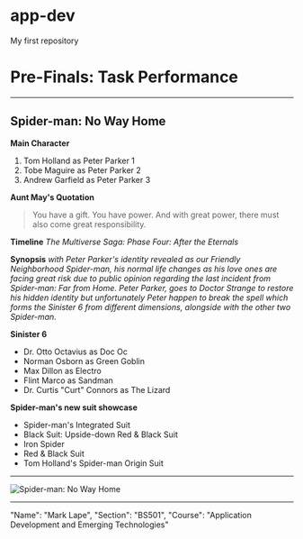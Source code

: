 # app-dev
My first repository

# Pre-Finals: Task Performance

---

## Spider-man: No Way Home
**Main Character**
1. Tom Holland as Peter Parker 1
2. Tobe Maguire as Peter Parker 2
3. Andrew Garfield as Peter Parker 3

**Aunt May's Quotation**
> You have a gift. You have power. And with great power, there must also come great responsibility.

**Timeline**
*The Multiverse Saga: Phase Four: After the Eternals*

**Synopsis**
*with Peter Parker's identity revealed as our Friendly Neighborhood Spider-man, his normal life changes as his love ones are facing great risk due to public opinion regarding the last incident from Spider-man: Far from Home. Peter Parker, goes to Doctor Strange to restore his hidden identity but unfortunately Peter happen to break the spell which forms the Sinister 6 from different dimensions, alongside with the other two Spider-man.*

**Sinister 6**
- Dr. Otto Octavius as Doc Oc
- Norman Osborn as Green Goblin
- Max Dillon as Electro
- Flint Marco as Sandman
- Dr. Curtis "Curt" Connors as The Lizard

**Spider-man's new suit showcase**
- Spider-man's Integrated Suit
- Black Suit: Upside-down Red & Black Suit
- Iron Spider
- Red & Black Suit
- Tom Holland's Spider-man Origin Suit

---

![Spider-man: No Way Home](https://www.adobomagazine.com/wp-content/uploads/2022/07/Spider-Man-Premiere-on-AXN-Asia-Evident-PH-hero.jpg)

---

"Name": "Mark Lape",
"Section": "BS501",
"Course": "Application Development and Emerging Technologies"

